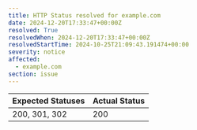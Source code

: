 ```yaml
---
title: HTTP Status resolved for example.com
date: 2024-12-20T17:33:47+00:00Z
resolved: True
resolvedWhen: 2024-12-20T17:33:47+00:00Z
resolvedStartTime: 2024-10-25T21:09:43.191474+00:00
severity: notice
affected:
  - example.com
section: issue
---
```


| Expected Statuses | Actual Status  |
|-------------------|----------------|
| 200, 301, 302 | 200 |
